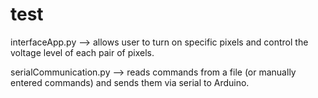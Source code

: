 # test

interfaceApp.py --> allows user to turn on specific pixels and control the voltage level of each pair of pixels.

serialCommunication.py --> reads commands from a file (or manually entered commands) and sends them via serial to Arduino.
